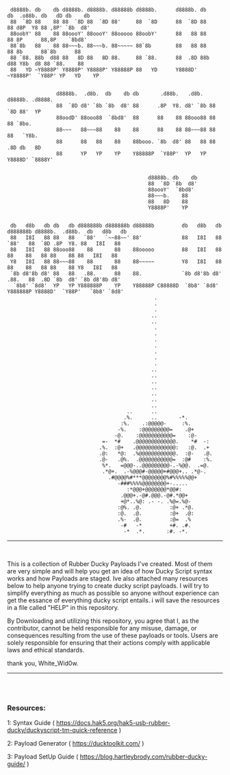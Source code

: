 
 
   
 
     d8888b. db    db d8888b. d8888b. d88888b d8888b.      d8888b. db    db  .o88b. db   dD db    db               
     88  `8D 88    88 88  `8D 88  `8D 88'     88  `8D      88  `8D 88    88 d8P  Y8 88 ,8P' `8b  d8'               
     88oobY' 88    88 88oooY' 88oooY' 88ooooo 88oobY'      88   88 88    88 8P      88,8P    `8bd8'                
     88`8b   88    88 88~~~b. 88~~~b. 88~~~~~ 88`8b        88   88 88    88 8b      88`8b      88                  
     88 `88. 88b  d88 88   8D 88   8D 88.     88 `88.      88  .8D 88b  d88 Y8b  d8 88 `88.    88                  
     88   YD ~Y8888P' Y8888P' Y8888P' Y88888P 88   YD      Y8888D' ~Y8888P'  `Y88P' YP   YD    YP                  
                                                                                                                   
                                                                                                                   
                    d8888b.  .d8b.  db    db db       .d88b.   .d8b.  d8888b. .d8888.                              
                    88  `8D d8' `8b `8b  d8' 88      .8P  Y8. d8' `8b 88  `8D 88'  YP                              
                    88oodD' 88ooo88  `8bd8'  88      88    88 88ooo88 88   88 `8bo.                                
                    88~~~   88~~~88    88    88      88    88 88~~~88 88   88   `Y8b.                              
                    88      88   88    88    88booo. `8b  d8' 88   88 88  .8D db   8D                              
                    88      YP   YP    YP    Y88888P  `Y88P'  YP   YP Y8888D' `8888Y'                              
                                                                                                                   
                                                                                                                   
                                                  d8888b. db    db                                                 
                                                  88  `8D `8b  d8'                                                 
                                                  88oooY'  `8bd8'                                                  
                                                  88~~~b.    88                                                    
                                                  88   8D    88                                                    
                                                  Y8888P'    YP                                                    
                                                                                                                   
                                                                                                                   
     db   d8b   db db   db d888888b d888888b d88888b         db   d8b   db d888888b d8888b.  .d88b.  db   d8b   db 
     88   I8I   88 88   88   `88'   `~~88~~' 88'             88   I8I   88   `88'   88  `8D .8P  Y8. 88   I8I   88 
     88   I8I   88 88ooo88    88       88    88ooooo         88   I8I   88    88    88   88 88    88 88   I8I   88 
     Y8   I8I   88 88~~~88    88       88    88~~~~~         Y8   I8I   88    88    88   88 88    88 Y8   I8I   88 
     `8b d8'8b d8' 88   88   .88.      88    88.             `8b d8'8b d8'   .88.   88  .8D `8b  d8' `8b d8'8b d8' 
      `8b8' `8d8'  YP   YP Y888888P    YP    Y88888P C88888D  `8b8' `8d8'  Y888888P Y8888D'  `Y88P'   `8b8' `8d8'                                                                                   
                                                    .                                               
                                                    .                                               
                                                    .                                               
                                                   ..                                               
                                                   ..                                               
                                                    .                                               
                                                    .                                               
                                                    .                                               
                                                    .                                               
                                                    .                                               
                                                    .                                               
                                                    .                                               
                                                   ..                                               
                                                   ..                                               
                                                   ..                                               
                                                   ..                                               
                                                   ..                                               
                                                   ..                                               
                                                   ..                                               
                                           ..      ..                                               
                                          .%.      ..       -*.                                     
                                         :%.    .:@@@@@-     :%.                                    
                                        -%.    :@@@@@@@@@=    .@+                                   
                                       -@.    :@@@@@@@@@@@=    :@-                                  
                                   =-  *#    .@@@@@@@@@@@@@.    *#  -:                              
                                  .%.  :@+   .@@@@@@@@@@@@@:   :@.  .+                              
                                  .@:   *@:  .%@@@@@@@@@@@@.  :@-   .@.                             
                                  .@-   .@%.  .@@@@@@@@@@@=  :@#    :%.                             
                                   %*.   =@@@-..@@@@@@@@@-.-%@@.  .=@.                              
                                   .*@+.  .-%@@@#-@@@@@+#@@@+.. .*@-.                               
                                     .#@@@@%#***@@@@@@@@%#%%%%%@@+                                  
                                        -###%%%%@@@@@@@@+-.....                                     
                                           :*@@@+@@@@@@@*@@#:                                       
                                         .@@@+.-@#.@@@.-@#.*@@+                                     
                                         +@*..%@: .- -. .%@=.%@-                                    
                                        :@%. .@.         :@+ .*@.                                   
                                        :@.  .@.         :@+  .@:                                   
                                        .%-  .@.         :@=  .%                                    
                                         -#   -*         +#. .#.                                    
                                          -*  .*.       :#. -*.                                     
                                                                                                    
                                                                                                    
                                                                                                    
  
                                                                                                                   
   
                                                                                                                                                   
                                                                                                                                                   
                                                                                                                                                   
  
____________________________________________________________________________________________________

<br>



This is a collection of Rubber Ducky Payloads I've created. Most of them are very simple and will help you get an idea of how Ducky Script syntax works and how Payloads are staged. Ive also attached many resources below to help anyone trying to create ducky script payloads. I will try to simplify everything as much as possible so anyone without experience can get the essance of everything ducky script entails. i will save the resources in a file called "HELP" in this repository.

By Downloading and utilizing this repository, you agree that I, as the contributor, cannot be held responsible for any misuse, damage, or consequences resulting from the use of these payloads or tools. Users are solely responsible for ensuring that their actions comply with applicable laws and ethical standards. 

thank you, White_Wid0w. 

____________________________________________________________________________________________________

<br>

<br>

### Resources:


1: Syntax Guide ( https://docs.hak5.org/hak5-usb-rubber-ducky/duckyscript-tm-quick-reference )

2: Payload Generator ( https://ducktoolkit.com/ )

3: Payload SetUp Guide ( https://blog.hartleybrody.com/rubber-ducky-guide/ )







